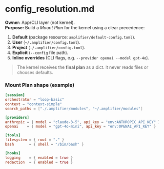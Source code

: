 # config_resolution.md

**Owner:** App/CLI layer (not kernel).  
**Purpose:** Build a *Mount Plan* for the kernel using a clear precedence:

1. **Default** (package resource: `amplifier/default-config.toml`).
2. **User** (`~/.amplifier/config.toml`).
3. **Project** (`./.amplifier/config.toml`).
4. **Explicit** (`--config` file path).
5. **Inline overrides** (CLI flags, e.g. `--provider openai --model gpt-4o`).

> The kernel receives the **final plan** as a dict. It never reads files or chooses defaults.

### Mount Plan shape (example)
```toml
[session]
orchestrator = "loop-basic"
context = "context-simple"
search_paths = ["./.amplifier/modules", "~/.amplifier/modules"]

[providers]
anthropic = { model = "claude-3-5", api_key = "env:ANTHROPIC_API_KEY" }
openai    = { model = "gpt-4o-mini", api_key = "env:OPENAI_API_KEY" }

[tools]
filesystem = { root = "." }
bash       = { shell = "/bin/bash" }

[hooks]
logging    = { enabled = true }
redaction  = { enabled = true }
```
